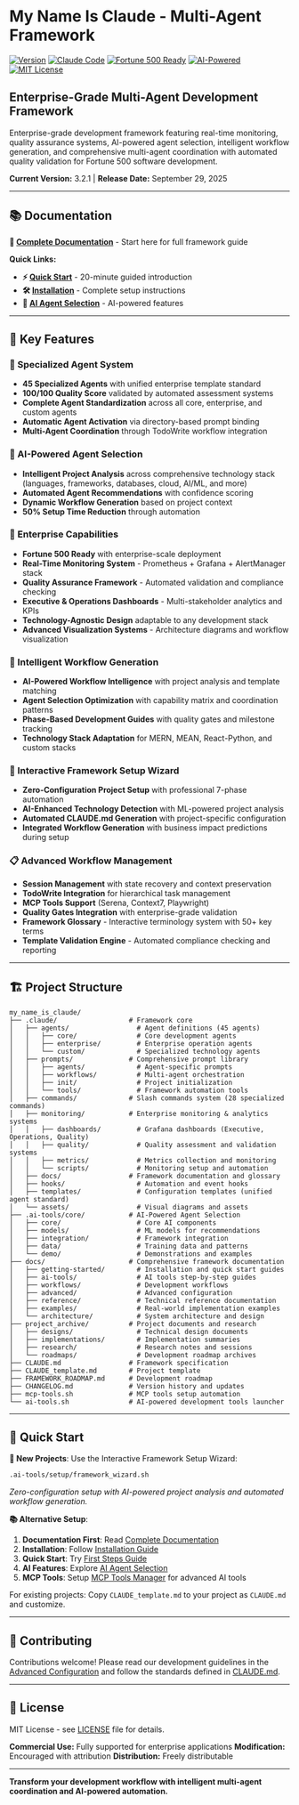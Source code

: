 # My Name Is Claude - Multi-Agent Framework

[![Version](https://img.shields.io/badge/Version-3.2.1-FF6B35?style=flat-square&logo=tag&logoColor=white)](CHANGELOG.md) [![Claude Code](https://img.shields.io/badge/Claude%20Code-Framework-FF6B35?style=flat-square&logo=anthropic&logoColor=white)](https://docs.anthropic.com/en/docs/claude-code) [![Fortune 500 Ready](https://img.shields.io/badge/Fortune%20500-Ready-00aa00?style=flat-square&logo=enterprise&logoColor=white)](#) [![AI-Powered](https://img.shields.io/badge/AI--Powered-Agent%20Selection-FF6B35?style=flat-square&logo=brain&logoColor=white)](docs/reference/ai-agent-selection.md) [![MIT License](https://img.shields.io/badge/License-MIT-00aaff?style=flat-square)](https://opensource.org/licenses/MIT)

## Enterprise-Grade Multi-Agent Development Framework

Enterprise-grade development framework featuring real-time monitoring, quality assurance systems, AI-powered agent selection, intelligent workflow generation, and comprehensive multi-agent coordination with automated quality validation for Fortune 500 software development.

**Current Version:** 3.2.1 | **Release Date:** September 29, 2025

---

## 📚 Documentation

**📖 [Complete Documentation](docs/README.md)** - Start here for full framework guide

**Quick Links:**
- **⚡ [Quick Start](docs/getting-started/first-steps.md)** - 20-minute guided introduction
- **🛠️ [Installation](docs/getting-started/framework-installation.md)** - Complete setup instructions
- **🧠 [AI Agent Selection](docs/reference/ai-agent-selection.md)** - AI-powered features

---

## 🚀 Key Features

### 🤖 Specialized Agent System
- **45 Specialized Agents** with unified enterprise template standard
- **100/100 Quality Score** validated by automated assessment systems
- **Complete Agent Standardization** across all core, enterprise, and custom agents
- **Automatic Agent Activation** via directory-based prompt binding
- **Multi-Agent Coordination** through TodoWrite workflow integration

### 🧠 AI-Powered Agent Selection
- **Intelligent Project Analysis** across comprehensive technology stack (languages, frameworks, databases, cloud, AI/ML, and more)
- **Automated Agent Recommendations** with confidence scoring
- **Dynamic Workflow Generation** based on project context
- **50% Setup Time Reduction** through automation

### 🏢 Enterprise Capabilities
- **Fortune 500 Ready** with enterprise-scale deployment
- **Real-Time Monitoring System** - Prometheus + Grafana + AlertManager stack
- **Quality Assurance Framework** - Automated validation and compliance checking
- **Executive & Operations Dashboards** - Multi-stakeholder analytics and KPIs
- **Technology-Agnostic Design** adaptable to any development stack
- **Advanced Visualization Systems** - Architecture diagrams and workflow visualization

### 🧠 Intelligent Workflow Generation
- **AI-Powered Workflow Intelligence** with project analysis and template matching
- **Agent Selection Optimization** with capability matrix and coordination patterns
- **Phase-Based Development Guides** with quality gates and milestone tracking
- **Technology Stack Adaptation** for MERN, MEAN, React-Python, and custom stacks

### 🧙 Interactive Framework Setup Wizard
- **Zero-Configuration Project Setup** with professional 7-phase automation
- **AI-Enhanced Technology Detection** with ML-powered project analysis
- **Automated CLAUDE.md Generation** with project-specific configuration
- **Integrated Workflow Generation** with business impact predictions during setup

### 📋 Advanced Workflow Management
- **Session Management** with state recovery and context preservation
- **TodoWrite Integration** for hierarchical task management
- **MCP Tools Support** (Serena, Context7, Playwright)
- **Quality Gates Integration** with enterprise-grade validation
- **Framework Glossary** - Interactive terminology system with 50+ key terms
- **Template Validation Engine** - Automated compliance checking and reporting

---

## 🏗️ Project Structure

```text
my_name_is_claude/
├── .claude/                  # Framework core
│   ├── agents/                 # Agent definitions (45 agents)
│   │   ├── core/               # Core development agents
│   │   ├── enterprise/         # Enterprise operation agents
│   │   └── custom/             # Specialized technology agents
│   ├── prompts/              # Comprehensive prompt library
│   │   ├── agents/             # Agent-specific prompts
│   │   ├── workflows/          # Multi-agent orchestration
│   │   ├── init/               # Project initialization
│   │   └── tools/              # Framework automation tools
│   ├── commands/             # Slash commands system (28 specialized commands)
│   ├── monitoring/           # Enterprise monitoring & analytics systems
│   │   ├── dashboards/         # Grafana dashboards (Executive, Operations, Quality)
│   │   ├── quality/            # Quality assessment and validation systems
│   │   ├── metrics/            # Metrics collection and monitoring
│   │   └── scripts/            # Monitoring setup and automation
│   ├── docs/                 # Framework documentation and glossary
│   ├── hooks/                  # Automation and event hooks
│   ├── templates/              # Configuration templates (unified agent standard)
│   └── assets/                 # Visual diagrams and assets
├── .ai-tools/core/           # AI-Powered Agent Selection
│   ├── core/                   # Core AI components
│   ├── models/                 # ML models for recommendations
│   ├── integration/            # Framework integration
│   ├── data/                   # Training data and patterns
│   └── demo/                   # Demonstrations and examples
├── docs/                     # Comprehensive framework documentation
│   ├── getting-started/        # Installation and quick start guides
│   ├── ai-tools/               # AI tools step-by-step guides
│   ├── workflows/              # Development workflows
│   ├── advanced/               # Advanced configuration
│   ├── reference/              # Technical reference documentation
│   ├── examples/               # Real-world implementation examples
│   └── architecture/           # System architecture and design
├── project_archive/          # Project documents and research
│   ├── designs/                # Technical design documents
│   ├── implementations/        # Implementation summaries
│   ├── research/               # Research notes and sessions
│   └── roadmaps/               # Development roadmap archives
├── CLAUDE.md                 # Framework specification
├── CLAUDE_template.md        # Project template
├── FRAMEWORK_ROADMAP.md      # Development roadmap
├── CHANGELOG.md              # Version history and updates
├── mcp-tools.sh              # MCP tools setup automation
└── ai-tools.sh               # AI-powered development tools launcher
```

---

## 🚀 Quick Start

**🧙 New Projects**: Use the Interactive Framework Setup Wizard:
```bash
.ai-tools/setup/framework_wizard.sh
```
*Zero-configuration setup with AI-powered project analysis and automated workflow generation.*

**📚 Alternative Setup**:
1. **Documentation First**: Read [Complete Documentation](docs/README.md)
2. **Installation**: Follow [Installation Guide](docs/getting-started/framework-installation.md)
3. **Quick Start**: Try [First Steps Guide](docs/getting-started/first-steps.md)
4. **AI Features**: Explore [AI Agent Selection](docs/reference/ai-agent-selection.md)
5. **MCP Tools**: Setup [MCP Tools Manager](docs/reference/mcp-tools-usage.md) for advanced AI tools

For existing projects: Copy `CLAUDE_template.md` to your project as `CLAUDE.md` and customize.

---

## 🤝 Contributing

Contributions welcome! Please read our development guidelines in the [Advanced Configuration](docs/advanced/) and follow the standards defined in [CLAUDE.md](CLAUDE.md).

---

## 📄 License

MIT License - see [LICENSE](LICENSE) file for details.

**Commercial Use:** Fully supported for enterprise applications
**Modification:** Encouraged with attribution
**Distribution:** Freely distributable

---

**Transform your development workflow with intelligent multi-agent coordination and AI-powered automation.**